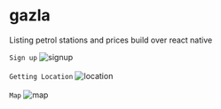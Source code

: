 # gazla
Listing petrol stations and prices build over react native

`Sign up`
![signup](https://i.imgur.com/R6sYK7r.jpeg)
<br/><br/>
`Getting Location`
![location](https://i.imgur.com/z8k3k3U.jpeg)
<br/><br/>
`Map`
![map](https://i.imgur.com/wfVgx59.jpeg)


